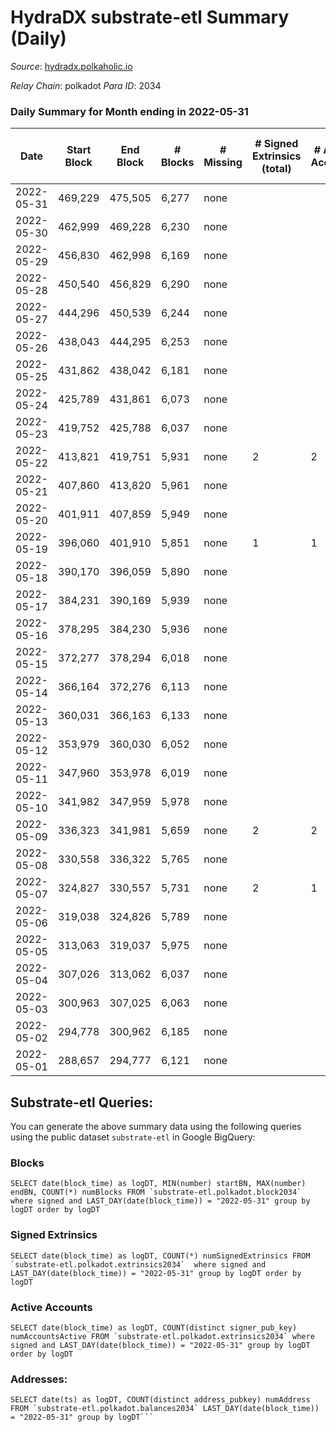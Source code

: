 # HydraDX substrate-etl Summary (Daily)

_Source_: [hydradx.polkaholic.io](https://hydradx.polkaholic.io)

*Relay Chain*: polkadot
*Para ID*: 2034



### Daily Summary for Month ending in 2022-05-31


| Date | Start Block | End Block | # Blocks | # Missing | # Signed Extrinsics (total) | # Active Accounts | # Addresses with Balances | # Events | # Transfers | # XCM Transfers In | # XCM Transfers Out |
| ---- | ----------- | --------- | -------- | --------- | --------------------------- | ----------------- | ------------------------- | -------- | ----------- | ------------------ | ------------------- |
| 2022-05-31 | 469,229 | 475,505 | 6,277 | none |  |  | 32 | 18,839 |   |   |   |
| 2022-05-30 | 462,999 | 469,228 | 6,230 | none |  |  | 32 | 18,696 |   |   |   |
| 2022-05-29 | 456,830 | 462,998 | 6,169 | none |  |  | 32 | 18,512 |   |   |   |
| 2022-05-28 | 450,540 | 456,829 | 6,290 | none |  |  | 32 | 18,878 |   |   |   |
| 2022-05-27 | 444,296 | 450,539 | 6,244 | none |  |  | 32 | 18,737 |   |   |   |
| 2022-05-26 | 438,043 | 444,295 | 6,253 | none |  |  | 32 | 18,764 |   |   |   |
| 2022-05-25 | 431,862 | 438,042 | 6,181 | none |  |  | 32 | 18,552 |   |   |   |
| 2022-05-24 | 425,789 | 431,861 | 6,073 | none |  |  | 32 | 18,224 |   |   |   |
| 2022-05-23 | 419,752 | 425,788 | 6,037 | none |  |  | 32 | 18,116 |   |   |   |
| 2022-05-22 | 413,821 | 419,751 | 5,931 | none | 2 | 2 | 32 | 17,806 |   |   |   |
| 2022-05-21 | 407,860 | 413,820 | 5,961 | none |  |  | 32 | 17,891 |   |   |   |
| 2022-05-20 | 401,911 | 407,859 | 5,949 | none |  |  | 32 | 17,852 |   |   |   |
| 2022-05-19 | 396,060 | 401,910 | 5,851 | none | 1 | 1 | 32 | 12,456 |   |   |   |
| 2022-05-18 | 390,170 | 396,059 | 5,890 | none |  |  | 32 | 11,785 |   |   |   |
| 2022-05-17 | 384,231 | 390,169 | 5,939 | none |  |  | 32 | 11,886 |   |   |   |
| 2022-05-16 | 378,295 | 384,230 | 5,936 | none |  |  | 32 | 11,877 |   |   |   |
| 2022-05-15 | 372,277 | 378,294 | 6,018 | none |  |  | 32 | 12,041 |   |   |   |
| 2022-05-14 | 366,164 | 372,276 | 6,113 | none |  |  | 32 | 12,234 |   |   |   |
| 2022-05-13 | 360,031 | 366,163 | 6,133 | none |  |  | 32 | 12,271 |   |   |   |
| 2022-05-12 | 353,979 | 360,030 | 6,052 | none |  |  | 32 | 12,110 |   |   |   |
| 2022-05-11 | 347,960 | 353,978 | 6,019 | none |  |  | 32 | 12,043 |   |   |   |
| 2022-05-10 | 341,982 | 347,959 | 5,978 | none |  |  | 32 | 11,964 |   |   |   |
| 2022-05-09 | 336,323 | 341,981 | 5,659 | none | 2 | 2 | 32 | 11,332 |   |   |   |
| 2022-05-08 | 330,558 | 336,322 | 5,765 | none |  |  | 32 | 11,535 |   |   |   |
| 2022-05-07 | 324,827 | 330,557 | 5,731 | none | 2 | 1 | 32 | 11,475 |   |   |   |
| 2022-05-06 | 319,038 | 324,826 | 5,789 | none |  |  | 32 | 11,586 |   |   |   |
| 2022-05-05 | 313,063 | 319,037 | 5,975 | none |  |  | 32 | 11,955 |   |   |   |
| 2022-05-04 | 307,026 | 313,062 | 6,037 | none |  |  | 32 | 12,079 |   |   |   |
| 2022-05-03 | 300,963 | 307,025 | 6,063 | none |  |  | 32 | 12,134 |   |   |   |
| 2022-05-02 | 294,778 | 300,962 | 6,185 | none |  |  | 32 | 12,375 |   |   |   |
| 2022-05-01 | 288,657 | 294,777 | 6,121 | none |  |  | 32 | 12,247 |   |   |   |

## Substrate-etl Queries:
You can generate the above summary data using the following queries using the public dataset `substrate-etl` in Google BigQuery:


### Blocks
```
SELECT date(block_time) as logDT, MIN(number) startBN, MAX(number) endBN, COUNT(*) numBlocks FROM `substrate-etl.polkadot.block2034`  where signed and LAST_DAY(date(block_time)) = "2022-05-31" group by logDT order by logDT
```


### Signed Extrinsics
```
SELECT date(block_time) as logDT, COUNT(*) numSignedExtrinsics FROM `substrate-etl.polkadot.extrinsics2034`  where signed and LAST_DAY(date(block_time)) = "2022-05-31" group by logDT order by logDT
```


### Active Accounts
```
SELECT date(block_time) as logDT, COUNT(distinct signer_pub_key) numAccountsActive FROM `substrate-etl.polkadot.extrinsics2034` where signed and LAST_DAY(date(block_time)) = "2022-05-31" group by logDT order by logDT
```


### Addresses:
```
SELECT date(ts) as logDT, COUNT(distinct address_pubkey) numAddress FROM `substrate-etl.polkadot.balances2034` LAST_DAY(date(block_time)) = "2022-05-31" group by logDT```

